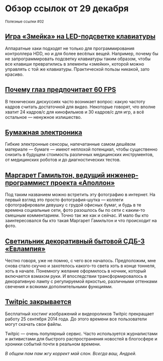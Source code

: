 Обзор ссылок от 29 декабря
=========================
<small>Полезные ссылки #02</small>

[Игра «Змейка» на LED-подсветке клавиатуры](https://www.evernote.com/shard/s207/sh/cd2b4b73-0f46-4675-be50-abeab80c0cd4/7f77c0e81a8d274013d9556a1bc5533f)
--------------------------------------------------------------------------------------------------------
Аппаратные хаки подходят не только для программирования контроллера HDD, но и для более весёлых вещей. Например, почему бы не запрограммировать подсветку клавиатуры таким образом, чтобы все клавиши превратились в элементы «змейки», которой можно управлять с той же клавиатуры. Практической пользы никакой, зато красиво.

[Почему глаз предпочитает 60 FPS](https://www.evernote.com/shard/s207/sh/6e0aea9a-67ca-4008-8380-3b6ba092346b/543034ce2bc77f0ef1abce0f24c2f096)
---------------------------------------------------------------------------------------------------------
В технических дискуссиях часто возникает вопрос: какую частоту кадров считать достаточной для видео. Некоторые говорят, что вполне хватит 24 кадров/с для кинофильмов и 30 кадров/с для игр, а всё остальное — ненужное излишество.

[Бумажная электроника](https://www.evernote.com/shard/s207/sh/51f4bc68-f84a-47be-b836-16c837c78731/63dd8bb2664017ea44a29ad947863ca1)
---------------------------------------------------------------------------------------------------------
Гибкие электронные сенсоры, напечатанные самом дешёвом материале — бумаге — имеют неплохой потенциал, чтобы существенно снизить в будущем стоимость различных медицинских инструментов, от медицинских роботов и до диагностических тестов.

[Маргарет Гамильтон, ведущий инженер-программист проекта «Аполлон»](http://m.geektimes.ru/post/242925/?utm_campaign=email_digest&utm_source=email_geektimes&utm_medium=email_week_20141218&utm_content=link2post)
---------------------------------------------------------------------------------------------------------
Под таким названием можно встретить эту фотографию в интернет. На первый взгляд это просто фотография-шутка — коллеги сфотографировали девушку с грудой офисных бумаг, и будь в те времена социальные сети, фото разошлось бы по сети с каким-то смешным комментарием. Точно так же как и сейчас. И мало бы кто заинтересовался бы кто такая Маргарет Гамильтон и что происходит на фото.

[Светильник декоративный бытовой СДБ-З «Евлампия»](https://www.evernote.com/shard/s207/sh/437cfa7f-2e5f-4b19-bbf2-ad6142792f4b/4e78d2f92f6dfcb7b1a521c1c2dda329)
---------------------------------------------------------------------------------------------------------
Честно говоря, уже не помню, с чего все началось. Предположим, мне снова стало скучно и захотелось какого-то света хоть в конце тоннеля, хоть в начале. Понемногу желание оформилось в ночник, который включается взмахом руки. И впоследствии трансформировалось в декоративную лампу с регулируемой яркостью, различными оттенками свечения и всякими дополнительными функциями.

[Twitpic закрывается](https://www.evernote.com/shard/s207/sh/3a66ffed-49b1-4040-9b81-86052649d7da/24c2e69ed72e06f8aa41fe6ceb0df8df)
---------------------------------------------------------------------------------------------------------
Бесплатный хостинг изображений и видеороликов Twitpic прекращает работу 25 сентября 2014 года. До этого времени все пользователи могут скачать свои файлы.

Twitpic — очень популярный сервис. Часто используется журналистами и активистами для быстрого распространения новостей в блогосфере и хроники событий почти в реальном времени. 

*В общем пам пам жгу коррект май слон. Всегда ваш, Андрей.*